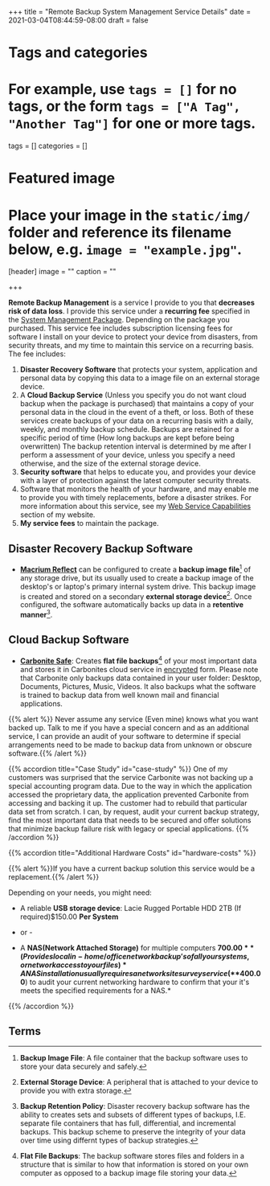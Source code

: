 +++
title = "Remote Backup System Management Service Details"
date = 2021-03-04T08:44:59-08:00
draft = false

# Tags and categories
# For example, use `tags = []` for no tags, or the form `tags = ["A Tag", "Another Tag"]` for one or more tags.
tags = []
categories = []

# Featured image
# Place your image in the `static/img/` folder and reference its filename below, e.g. `image = "example.jpg"`.
[header]
image = ""
caption = ""

+++

**Remote Backup Management** is a service I provide to you  that **decreases risk of data loss**. I provide this service under a **recurring fee** specified in the [System Management Package](/system-management). Depending on the package you purchased. This service fee includes subscription licensing fees for software I install on your device to protect your device from disasters, from security threats, and my time to maintain this service on a recurring basis. The fee includes: 

   1. **Disaster Recovery Software** that protects your system, application and personal data by copying this data to a image file on an external storage device.
   2. A **Cloud Backup Service** (Unless you specify you do not want cloud backup when the package is purchased) that maintains a copy of your personal data in the cloud in the event of a theft, or loss. Both of these services create backups of your data on a recurring basis with a daily, weekly, and monthly backup schedule. Backups are retained for a specific period of time (How long backups are kept before being overwritten) The backup retention interval is determined by me after I perform a assessment of your device, unless you specify a need otherwise, and the size of the external storage device. 
   3. **Security software** that helps to educate you, and provides your device with a layer of protection against the latest computer security threats. 
   4. Software that monitors the health of your hardware, and may enable me to provide you with timely replacements, before a disaster strikes. For more information about this service, see my [Web Service Capabilities](http://www.scottrlarson.com/#web-service-capabilities) section of my website.
   5. **My service fees** to maintain the package.

## Disaster Recovery Backup Software

- **[Macrium Reflect](https://www.macrium.com/)** can be configured to create a **backup image file**[^backup-image] of any storage drive, but its usually used to create a backup image of the desktop's or laptop's primary internal system drive. This backup image is created and stored on a secondary **external storage device**[^external-storage-device]. Once configured, the software automatically backs up data in a **retentive manner**[^retention].

## Cloud Backup Software
- **[Carbonite Safe](https://www.carbonite.com/)**: Creates **flat file backups**[^flat-file-backups] of your most important data and stores it in Carbonites cloud service in [encrypted](https://www.carbonite.com/blog/article/2016/05/ask-a-carbonista-is-carbonite-secure) form. Please note that Carbonite only backups data contained in your user folder: Desktop, Documents, Pictures, Music, Videos. It also backups what the software is trained to backup data from well known mail and financial applications. 

{{% alert %}} Never assume any service (Even mine) knows what you want backed up. Talk to me if you have a special concern and as an additional service, I can provide an audit of your software to determine if special arrangements need to be made to backup data from unknown or obscure software.{{% /alert %}}


{{% accordion title="Case Study" id="case-study" %}}
One of my customers was surprised that the service Carbonite was not backing up a special accounting program data. Due to the way in which the application accessed the proprietary data, the application prevented Carbonite from accessing and backing it up. The customer had to rebuild that particular data set from scratch.
I can, by request, audit your current backup strategy, find the most important data that needs to be secured and offer solutions that minimize backup failure risk with legacy or special applications.
{{% /accordion %}}

{{% accordion title="Additional Hardware Costs" id="hardware-costs" %}}

{{% alert %}}If you have a current backup solution this service would be a replacement.{{% /alert %}}

Depending on your needs, you might need:

- A reliable **USB storage device**: Lacie Rugged Portable HDD 2TB (If required)$150.00 **Per System**

- or -     

- A **NAS(Network Attached Storage)** for multiple computers **$700.00** (Provides local in-home/office network backup's of all your systems, or network access to your files) *A NAS installation usually requires a network site survey service (**$400.00**) to audit your current networking hardware to confirm that your it's meets the specified requirements for a NAS.*


{{% /accordion %}}



## Terms

[^backup-image]: **Backup Image File**: A file container that the backup software uses to store your data securely and safely.
[^flat-file-backups]: **Flat File Backups**: The backup software stores files and folders in a structure that is similar to how that information is stored on your own computer as opposed to a backup image file storing your data.
[^external-storage-device]: **External Storage Device**: A peripheral that is attached to your device to provide you with extra storage.
[^retention]: **Backup Retention Policy**: Disaster recovery backup software has the ability to creates sets and subsets of different types of backups, I.E. separate file containers that has full, differential, and incremental backups. This backup scheme to preserve the integrity of your data over time using differnt types of backup strategies.
